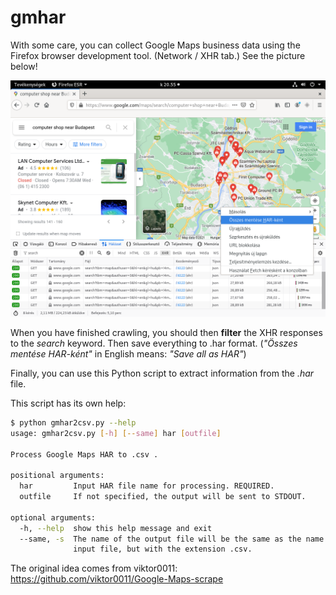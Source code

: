 # gmhar

With some care, you can collect Google Maps business data using the Firefox browser development tool. (Network / XHR tab.) See the picture below!

![Screenshot](screen.png)


When you have finished crawling, you should then **filter** the XHR responses to the *search* keyword.
Then save everything to .har format. (*"Összes mentése HAR-ként"* in English means: *"Save all as HAR"*)

Finally, you can use this Python script to extract information from the *.har* file.

This script has its own help:

```bash
$ python gmhar2csv.py --help
usage: gmhar2csv.py [-h] [--same] har [outfile]

Process Google Maps HAR to .csv .

positional arguments:
  har         Input HAR file name for processing. REQUIRED.
  outfile     If not specified, the output will be sent to STDOUT.

optional arguments:
  -h, --help  show this help message and exit
  --same, -s  The name of the output file will be the same as the name of the
              input file, but with the extension .csv.
```

The original idea comes from viktor0011: https://github.com/viktor0011/Google-Maps-scrape

